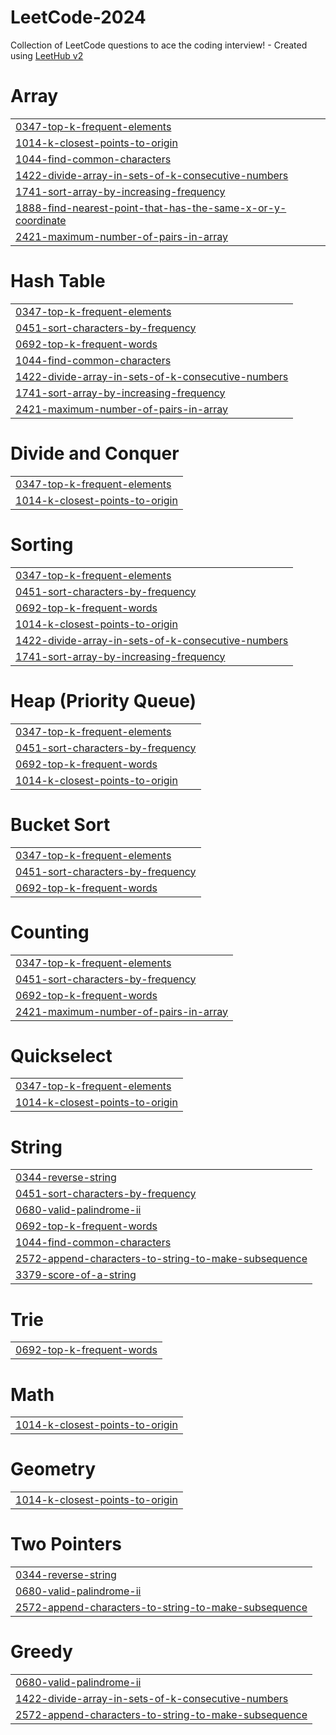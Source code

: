 # LeetCode-2024
Collection of LeetCode questions to ace the coding interview! - Created using [LeetHub v2](https://github.com/arunbhardwaj/LeetHub-2.0)


# Array
|  |
| ------- |
| [0347-top-k-frequent-elements](https://github.com/Aniketshah3767/LeetCode-2024/tree/master/0347-top-k-frequent-elements) |
| [1014-k-closest-points-to-origin](https://github.com/Aniketshah3767/LeetCode-2024/tree/master/1014-k-closest-points-to-origin) |
| [1044-find-common-characters](https://github.com/Aniketshah3767/LeetCode-2024/tree/master/1044-find-common-characters) |
| [1422-divide-array-in-sets-of-k-consecutive-numbers](https://github.com/Aniketshah3767/LeetCode-2024/tree/master/1422-divide-array-in-sets-of-k-consecutive-numbers) |
| [1741-sort-array-by-increasing-frequency](https://github.com/Aniketshah3767/LeetCode-2024/tree/master/1741-sort-array-by-increasing-frequency) |
| [1888-find-nearest-point-that-has-the-same-x-or-y-coordinate](https://github.com/Aniketshah3767/LeetCode-2024/tree/master/1888-find-nearest-point-that-has-the-same-x-or-y-coordinate) |
| [2421-maximum-number-of-pairs-in-array](https://github.com/Aniketshah3767/LeetCode-2024/tree/master/2421-maximum-number-of-pairs-in-array) |
# Hash Table
|  |
| ------- |
| [0347-top-k-frequent-elements](https://github.com/Aniketshah3767/LeetCode-2024/tree/master/0347-top-k-frequent-elements) |
| [0451-sort-characters-by-frequency](https://github.com/Aniketshah3767/LeetCode-2024/tree/master/0451-sort-characters-by-frequency) |
| [0692-top-k-frequent-words](https://github.com/Aniketshah3767/LeetCode-2024/tree/master/0692-top-k-frequent-words) |
| [1044-find-common-characters](https://github.com/Aniketshah3767/LeetCode-2024/tree/master/1044-find-common-characters) |
| [1422-divide-array-in-sets-of-k-consecutive-numbers](https://github.com/Aniketshah3767/LeetCode-2024/tree/master/1422-divide-array-in-sets-of-k-consecutive-numbers) |
| [1741-sort-array-by-increasing-frequency](https://github.com/Aniketshah3767/LeetCode-2024/tree/master/1741-sort-array-by-increasing-frequency) |
| [2421-maximum-number-of-pairs-in-array](https://github.com/Aniketshah3767/LeetCode-2024/tree/master/2421-maximum-number-of-pairs-in-array) |
# Divide and Conquer
|  |
| ------- |
| [0347-top-k-frequent-elements](https://github.com/Aniketshah3767/LeetCode-2024/tree/master/0347-top-k-frequent-elements) |
| [1014-k-closest-points-to-origin](https://github.com/Aniketshah3767/LeetCode-2024/tree/master/1014-k-closest-points-to-origin) |
# Sorting
|  |
| ------- |
| [0347-top-k-frequent-elements](https://github.com/Aniketshah3767/LeetCode-2024/tree/master/0347-top-k-frequent-elements) |
| [0451-sort-characters-by-frequency](https://github.com/Aniketshah3767/LeetCode-2024/tree/master/0451-sort-characters-by-frequency) |
| [0692-top-k-frequent-words](https://github.com/Aniketshah3767/LeetCode-2024/tree/master/0692-top-k-frequent-words) |
| [1014-k-closest-points-to-origin](https://github.com/Aniketshah3767/LeetCode-2024/tree/master/1014-k-closest-points-to-origin) |
| [1422-divide-array-in-sets-of-k-consecutive-numbers](https://github.com/Aniketshah3767/LeetCode-2024/tree/master/1422-divide-array-in-sets-of-k-consecutive-numbers) |
| [1741-sort-array-by-increasing-frequency](https://github.com/Aniketshah3767/LeetCode-2024/tree/master/1741-sort-array-by-increasing-frequency) |
# Heap (Priority Queue)
|  |
| ------- |
| [0347-top-k-frequent-elements](https://github.com/Aniketshah3767/LeetCode-2024/tree/master/0347-top-k-frequent-elements) |
| [0451-sort-characters-by-frequency](https://github.com/Aniketshah3767/LeetCode-2024/tree/master/0451-sort-characters-by-frequency) |
| [0692-top-k-frequent-words](https://github.com/Aniketshah3767/LeetCode-2024/tree/master/0692-top-k-frequent-words) |
| [1014-k-closest-points-to-origin](https://github.com/Aniketshah3767/LeetCode-2024/tree/master/1014-k-closest-points-to-origin) |
# Bucket Sort
|  |
| ------- |
| [0347-top-k-frequent-elements](https://github.com/Aniketshah3767/LeetCode-2024/tree/master/0347-top-k-frequent-elements) |
| [0451-sort-characters-by-frequency](https://github.com/Aniketshah3767/LeetCode-2024/tree/master/0451-sort-characters-by-frequency) |
| [0692-top-k-frequent-words](https://github.com/Aniketshah3767/LeetCode-2024/tree/master/0692-top-k-frequent-words) |
# Counting
|  |
| ------- |
| [0347-top-k-frequent-elements](https://github.com/Aniketshah3767/LeetCode-2024/tree/master/0347-top-k-frequent-elements) |
| [0451-sort-characters-by-frequency](https://github.com/Aniketshah3767/LeetCode-2024/tree/master/0451-sort-characters-by-frequency) |
| [0692-top-k-frequent-words](https://github.com/Aniketshah3767/LeetCode-2024/tree/master/0692-top-k-frequent-words) |
| [2421-maximum-number-of-pairs-in-array](https://github.com/Aniketshah3767/LeetCode-2024/tree/master/2421-maximum-number-of-pairs-in-array) |
# Quickselect
|  |
| ------- |
| [0347-top-k-frequent-elements](https://github.com/Aniketshah3767/LeetCode-2024/tree/master/0347-top-k-frequent-elements) |
| [1014-k-closest-points-to-origin](https://github.com/Aniketshah3767/LeetCode-2024/tree/master/1014-k-closest-points-to-origin) |
# String
|  |
| ------- |
| [0344-reverse-string](https://github.com/Aniketshah3767/LeetCode-2024/tree/master/0344-reverse-string) |
| [0451-sort-characters-by-frequency](https://github.com/Aniketshah3767/LeetCode-2024/tree/master/0451-sort-characters-by-frequency) |
| [0680-valid-palindrome-ii](https://github.com/Aniketshah3767/LeetCode-2024/tree/master/0680-valid-palindrome-ii) |
| [0692-top-k-frequent-words](https://github.com/Aniketshah3767/LeetCode-2024/tree/master/0692-top-k-frequent-words) |
| [1044-find-common-characters](https://github.com/Aniketshah3767/LeetCode-2024/tree/master/1044-find-common-characters) |
| [2572-append-characters-to-string-to-make-subsequence](https://github.com/Aniketshah3767/LeetCode-2024/tree/master/2572-append-characters-to-string-to-make-subsequence) |
| [3379-score-of-a-string](https://github.com/Aniketshah3767/LeetCode-2024/tree/master/3379-score-of-a-string) |
# Trie
|  |
| ------- |
| [0692-top-k-frequent-words](https://github.com/Aniketshah3767/LeetCode-2024/tree/master/0692-top-k-frequent-words) |
# Math
|  |
| ------- |
| [1014-k-closest-points-to-origin](https://github.com/Aniketshah3767/LeetCode-2024/tree/master/1014-k-closest-points-to-origin) |
# Geometry
|  |
| ------- |
| [1014-k-closest-points-to-origin](https://github.com/Aniketshah3767/LeetCode-2024/tree/master/1014-k-closest-points-to-origin) |
# Two Pointers
|  |
| ------- |
| [0344-reverse-string](https://github.com/Aniketshah3767/LeetCode-2024/tree/master/0344-reverse-string) |
| [0680-valid-palindrome-ii](https://github.com/Aniketshah3767/LeetCode-2024/tree/master/0680-valid-palindrome-ii) |
| [2572-append-characters-to-string-to-make-subsequence](https://github.com/Aniketshah3767/LeetCode-2024/tree/master/2572-append-characters-to-string-to-make-subsequence) |
# Greedy
|  |
| ------- |
| [0680-valid-palindrome-ii](https://github.com/Aniketshah3767/LeetCode-2024/tree/master/0680-valid-palindrome-ii) |
| [1422-divide-array-in-sets-of-k-consecutive-numbers](https://github.com/Aniketshah3767/LeetCode-2024/tree/master/1422-divide-array-in-sets-of-k-consecutive-numbers) |
| [2572-append-characters-to-string-to-make-subsequence](https://github.com/Aniketshah3767/LeetCode-2024/tree/master/2572-append-characters-to-string-to-make-subsequence) |